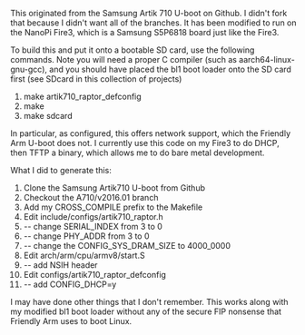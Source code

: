 This originated from the Samsung Artik 710 U-boot on Github.
I didn't fork that because I didn't want all of the branches.
It has been modified to run on the NanoPi Fire3, which is a
Samsung S5P6818 board just like the Fire3.

To build this and put it onto a bootable SD card, use the
following commands.  Note you will need a proper C compiler
(such as aarch64-linux-gnu-gcc), and you should have placed
the bl1 boot loader onto the SD card first (see SDcard in
this collection of projects)

1. make artik710_raptor_defconfig
1. make
1. make sdcard

In particular, as configured, this offers network support,
which the Friendly Arm U-boot does not.  I currently use this
code on my Fire3 to do DHCP, then TFTP a binary, which allows
me to do bare metal development.

What I did to generate this:

1. Clone the Samsung Artik710 U-boot from Github
1. Checkout the A710/v2016.01 branch
1. Add my CROSS_COMPILE prefix to the Makefile
1. Edit include/configs/artik710_raptor.h
1. -- change SERIAL_INDEX from 3 to 0
1. -- change PHY_ADDR from 3 to 0
1. -- change the CONFIG_SYS_DRAM_SIZE to 4000_0000
1. Edit arch/arm/cpu/armv8/start.S
1. -- add NSIH header
1. Edit configs/artik710_raptor_defconfig
1. -- add CONFIG_DHCP=y

I may have done other things that I don't remember.
This works along with my modified bl1 boot loader without
any of the secure FIP nonsense that Friendly Arm uses to
boot Linux.
